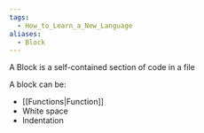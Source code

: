 ```yaml
---
tags:
  - How_to_Learn_a_New_Language
aliases:
  - Block
---
```

A Block is a self-contained section of code in a file

A block can be:
- [[Functions|Function]]
- White space
- Indentation